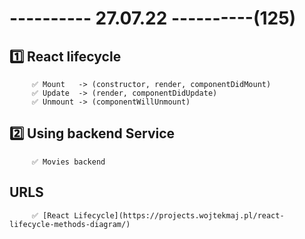 # ---------- 27.07.22 ----------(125)

## 1️⃣ React lifecycle

         ✅ Mount   -> (constructor, render, componentDidMount)
         ✅ Update  -> (render, componentDidUpdate)
         ✅ Unmount -> (componentWillUnmount)

## 2️⃣ Using backend Service

         ✅ Movies backend

## URLS

         ✅ [React Lifecycle](https://projects.wojtekmaj.pl/react-lifecycle-methods-diagram/)
